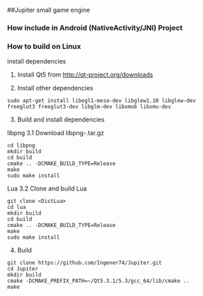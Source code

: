 ##Jupiter small game engine

### How include in Android (NativeActivity/JNI) Project

### How to build on Linux

install dependencies

1. Install Qt5 from http://qt-project.org/downloads

2. Install other dependencies
```
sudo apt-get install libegl1-mesa-dev libglew1.10 libglew-dev freeglut3 freeglut3-dev libglm-dev libxmu6 libxmu-dev
```
3. Build and install dependencies

libpng
3.1 Download libpng-<version>.tar.gz
```
cd libpng
mkdir build
cd build
cmake .. -DCMAKE_BUILD_TYPE=Release
make
sudo make install
```
Lua
3.2 Clone and build Lua
```
git clone <DistLua>
cd lua
mkdir build
cd build
cmake .. -DCMAKE_BUILD_TYPE=Release
make
sudo make install
```
4. Build
```
git clone https://github.com/Ingener74/Jupiter.git
cd Jupiter
mkdir build
cmake -DCMAKE_PREFIX_PATH=~/Qt5.3.1/5.3/gcc_64/lib/cmake ..
make
```